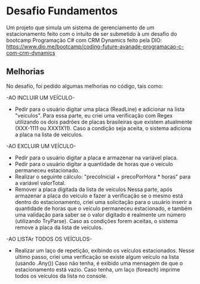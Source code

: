 
# Desafio Fundamentos

Um projeto que simula um sistema de gerenciamento de um estacionamento feito com o intuito de ser submetido à um desafio do bootcamp Programação C# com CRM Dynamics feito pela DIO:
https://www.dio.me/bootcamp/coding-future-avanade-programacao-c-com-crm-dynamics



## Melhorias

No desafio, foi pedido algumas melhorias no código, tais como:

-AO INCLUIR UM VEÍCULO-
* Pedir para o usuário digitar uma placa (ReadLine) e adicionar na lista "veiculos".
Para essa parte, eu criei uma verificação com Regex utilizando os dois padrões de placas brasileiras que existem atualmente (XXX-1111 ou XXX1X11). Caso a condição seja aceita, o sistema adiciona a placa na lista de veículos.

-AO EXCLUIR UM VEÍCULO-
* Pedir para o usuário digitar a placa e armazenar na variável placa.
* Pedir para o usuário digitar a quantidade de horas que o veículo permaneceu estacionado.
* Realizar o seguinte cálculo: "precoInicial + precoPorHora * horas" para a variável valorTotal.
* Remover a placa digitada da lista de veículos
Nessa parte, após armazenar a placa do veículo e fazer a verificação se o mesmo está dentro do estacionamento, criei uma solicitação para o usuário inserir a quantidade de horas que o veículo permaneceu estacionado, e também uma validação para saber se o valor digitado é realmente um número (utilizando TryParse). Caso as condições forem aceitas, o sistema remove a placa da lista de veículos.

-AO LISTAr TODOS OS VEÍCULOS-
* Realizar um laço de repetição, exibindo os veículos estacionados.
Nesse ultimo passo, criei uma verificação se existe algum veículo na lista (usando .Any())
Caso não tenha, é exibido uma mensagem de que o estacionamento está vazio.
Caso tenha, um laço (foreach) imprime todos os veículos da lista no console.

